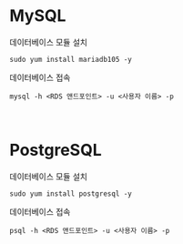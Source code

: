 # MySQL
데이터베이스 모듈 설치
```
sudo yum install mariadb105 -y
```
데이터베이스 접속
```
mysql -h <RDS 앤드포인트> -u <사용자 이름> -p
```

<br>

# PostgreSQL
데이터베이스 모듈 설치
```
sudo yum install postgresql -y
```
데이터베이스 접속
```
psql -h <RDS 앤드포인트> -u <사용자 이름> -p
```
